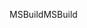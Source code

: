 <span data-ttu-id="c2da4-101">MSBuild</span><span class="sxs-lookup"><span data-stu-id="c2da4-101">MSBuild</span></span>